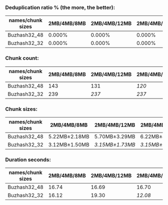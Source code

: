 ### Deduplication ratio % (the more, the better):

| names/chunk sizes | 2MB/4MB/8MB | 2MB/4MB/12MB | 2MB/4MB/16MB | 1MB/4MB/16MB | 2MB/4MB/5MB | 2MB/4MB/6MB | 2MB/4MB/7MB | 3MB/4MB/6MB | 2MB/4MB/20MB | 2MB/4MB/32MB |
| --------------- | --------- | ---------- | ---------- | ---------- | --------- | --------- | --------- | --------- | ---------- | ---------- |
| Buzhash32_48    | 0.000%    | 0.000%     | 0.000%     | 0.000%     | 0.000%    | 0.000%    | 0.000%    | 0.000%    | 0.000%     | 0.000%     |
| Buzhash32_32    | 0.000%    | 0.000%     | 0.000%     | **0.580%** | 0.000%    | 0.000%    | 0.000%    | 0.000%    | 0.000%     | 0.000%     |

### Chunk count:

| names/chunk sizes | 2MB/4MB/8MB | 2MB/4MB/12MB | 2MB/4MB/16MB | 1MB/4MB/16MB | 2MB/4MB/5MB | 2MB/4MB/6MB | 2MB/4MB/7MB | 3MB/4MB/6MB | 2MB/4MB/20MB | 2MB/4MB/32MB |
| --------------- | --------- | ---------- | ---------- | ---------- | --------- | --------- | --------- | --------- | ---------- | ---------- |
| Buzhash32_48    | 143       | 131        | *120*      | 141        | 180       | 165       | 150       | 143       | **118**    | **118**    |
| Buzhash32_32    | 239       | *237*      | *237*      | 380        | 252       | 245       | 243       | **189**   | *237*      | *236*      |

### Chunk sizes:

| names/chunk sizes | 2MB/4MB/8MB  | 2MB/4MB/12MB   | 2MB/4MB/16MB   | 1MB/4MB/16MB | 2MB/4MB/5MB      | 2MB/4MB/6MB    | 2MB/4MB/7MB    | 3MB/4MB/6MB      | 2MB/4MB/20MB   | 2MB/4MB/32MB   |
| --------------- | ------------ | -------------- | -------------- | ------------ | ---------------- | -------------- | -------------- | ---------------- | -------------- | -------------- |
| Buzhash32_48    | 5.22MB±2.18MB | 5.70MB±3.29MB  | 6.22MB±4.08MB  | 5.29MB±4.13MB | **4.15MB±1.05MB** | *4.52MB±1.46MB* | *4.98MB±1.84MB* | 5.22MB±1.10MB    | 6.33MB±4.28MB  | 6.33MB±4.28MB  |
| Buzhash32_32    | 3.12MB±1.50MB | *3.15MB±1.73MB* | *3.15MB±1.79MB* | 1.96MB±1.68MB | 2.96MB±1.05MB    | 3.05MB±1.26MB  | 3.07MB±1.37MB  | **3.95MB±1.05MB** | *3.15MB±1.90MB* | *3.16MB±2.08MB* |

### Duration seconds:

| names/chunk sizes | 2MB/4MB/8MB | 2MB/4MB/12MB | 2MB/4MB/16MB | 1MB/4MB/16MB | 2MB/4MB/5MB | 2MB/4MB/6MB | 2MB/4MB/7MB | 3MB/4MB/6MB | 2MB/4MB/20MB | 2MB/4MB/32MB |
| --------------- | --------- | ---------- | ---------- | ---------- | --------- | --------- | --------- | --------- | ---------- | ---------- |
| Buzhash32_48    | 16.74     | 16.69      | 16.70      | 18.12      | *16.29*   | *16.30*   | 16.51     | **15.90** | 17.34      | 17.83      |
| Buzhash32_32    | 16.12     | 19.30      | *12.08*    | *12.46*    | **10.90** | 16.18     | 18.91     | 18.43     | 19.95      | 19.97      |
